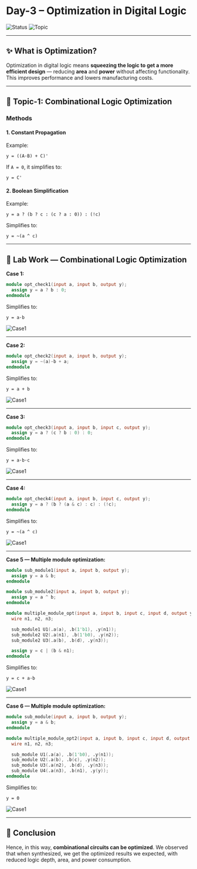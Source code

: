 

#  Day-3 – Optimization in Digital Logic

![Status](https://img.shields.io/badge/Day-3-FFD6A5?style=for-the-badge)
![Topic](https://img.shields.io/badge/Topic-Combinational_Logic_Optimization-B5EAD7?style=flat-square)

---

## ✨ What is Optimization?

Optimization in digital logic means **squeezing the logic to get a more efficient design** — reducing **area** and **power** without affecting functionality.
This improves performance and lowers manufacturing costs.

---

## 📌 Topic-1: Combinational Logic Optimization

### **Methods**

#### **1. Constant Propagation**

Example:

```
y = ((A·B) + C)'
```

If `A = 0`, it simplifies to:

```
y = C'
```



#### **2. Boolean Simplification**

Example:

```
y = a ? (b ? c : (c ? a : 0)) : (!c)
```

Simplifies to:

```
y = ~(a ^ c)
```

---

## 🧪 Lab Work — Combinational Logic Optimization

**Case 1:**

```verilog
module opt_check1(input a, input b, output y);
  assign y = a ? b : 0;
endmodule
```

Simplifies to:

```
y = a·b
```

![Case1](image1.png)

---

**Case 2:**

```verilog
module opt_check2(input a, input b, output y);
  assign y = ~(a)·b + a;
endmodule
```

Simplifies to:

```
y = a + b
```

![Case1](image2.png)

---

**Case 3:**

```verilog
module opt_check3(input a, input b, input c, output y);
  assign y = a ? (c ? b : 0) : 0;
endmodule
```

Simplifies to:

```
y = a·b·c
```

![Case1](image3.png)

---

**Case 4:**

```verilog
module opt_check4(input a, input b, input c, output y);
  assign y = a ? (b ? (a & c) : c) : (!c);
endmodule
```

Simplifies to:

```
y = ~(a ^ c)

```

![Case1](image4.png)

---

**Case 5 — Multiple module optimization:**

```verilog
module sub_module1(input a, input b, output y);
  assign y = a & b;
endmodule

module sub_module2(input a, input b, output y);
  assign y = a ^ b;
endmodule

module multiple_module_opt(input a, input b, input c, input d, output y);
  wire n1, n2, n3;

  sub_module1 U1(.a(a), .b(1'b1), .y(n1));
  sub_module2 U2(.a(n1), .b(1'b0), .y(n2));
  sub_module2 U3(.a(b), .b(d), .y(n3));

  assign y = c | (b & n1);
endmodule
```

Simplifies to:

```
y = c + a·b
```

![Case1](image5.png)

---

**Case 6 — Multiple module optimization:**

```verilog
module sub_module(input a, input b, output y);
  assign y = a & b;
endmodule

module multiple_module_opt2(input a, input b, input c, input d, output y);
  wire n1, n2, n3;

  sub_module U1(.a(a), .b(1'b0), .y(n1));
  sub_module U2(.a(b), .b(c), .y(n2));
  sub_module U3(.a(n2), .b(d), .y(n3));
  sub_module U4(.a(n3), .b(n1), .y(y));
endmodule
```

Simplifies to:

```
y = 0
```

![Case1](image6.png)

---

## 📜 Conclusion

Hence, in this way, **combinational circuits can be optimized**.
We observed that when synthesized, we get the optimized results we expected, with reduced logic depth, area, and power consumption.
